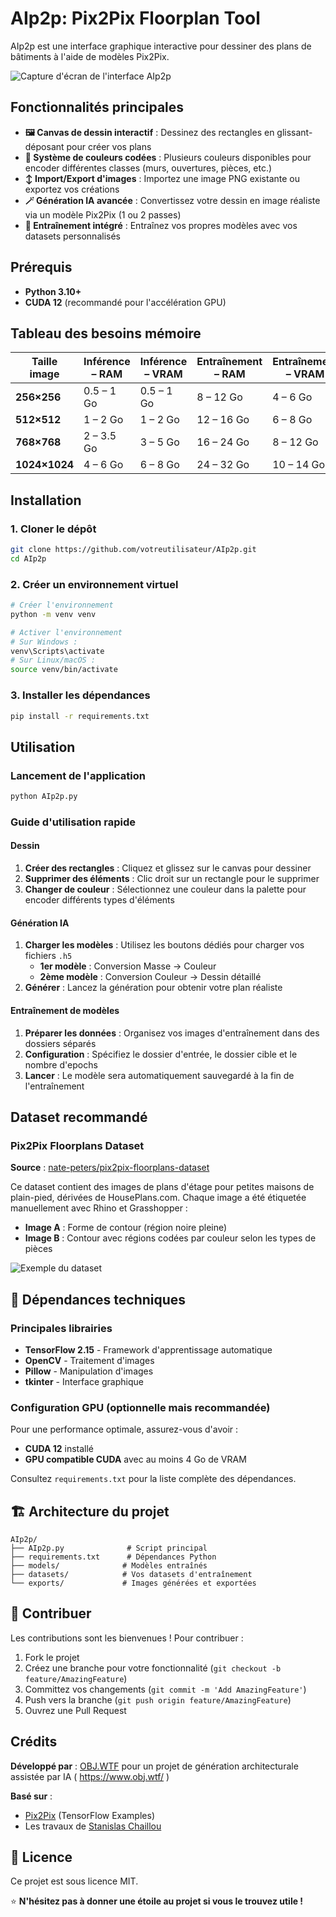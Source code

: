 # AIp2p: Pix2Pix Floorplan Tool

AIp2p est une interface graphique interactive pour dessiner des plans de bâtiments à l'aide de modèles Pix2Pix.

![Capture d'écran de l'interface AIp2p](https://github.com/user-attachments/assets/da91b110-13ee-4903-9467-8238222f6b09)

##  Fonctionnalités principales

- **🖼️ Canvas de dessin interactif** : Dessinez des rectangles en glissant-déposant pour créer vos plans
- **🎨 Système de couleurs codées** : Plusieurs couleurs disponibles pour encoder différentes classes (murs, ouvertures, pièces, etc.)
- **↕️ Import/Export d'images** : Importez une image PNG existante ou exportez vos créations
- **🪄 Génération IA avancée** : Convertissez votre dessin en image réaliste via un modèle Pix2Pix (1 ou 2 passes)
- **🔧 Entraînement intégré** : Entraînez vos propres modèles avec vos datasets personnalisés

##  Prérequis

- **Python 3.10+**
- **CUDA 12** (recommandé pour l'accélération GPU)
  
##  Tableau des besoins mémoire

|  **Taille image** |  **Inférence – RAM** |  **Inférence – VRAM** |  **Entraînement – RAM** |  **Entraînement – VRAM** |
|----------------------|------------------------|---------------------------|-----------------------------|------------------------------|
| **256×256**          | 0.5 – 1 Go             | 0.5 – 1 Go                | 8 – 12 Go                   | 4 – 6 Go                     |
| **512×512**          | 1 – 2 Go               | 1 – 2 Go                  | 12 – 16 Go                  | 6 – 8 Go                     |
| **768×768**          | 2 – 3.5 Go             | 3 – 5 Go                  | 16 – 24 Go                  | 8 – 12 Go                    |
| **1024×1024**        | 4 – 6 Go               | 6 – 8 Go                  | 24 – 32 Go                  | 10 – 14 Go                   |


##  Installation

### 1. Cloner le dépôt
```bash
git clone https://github.com/votreutilisateur/AIp2p.git
cd AIp2p
```

### 2. Créer un environnement virtuel
```bash
# Créer l'environnement
python -m venv venv

# Activer l'environnement
# Sur Windows :
venv\Scripts\activate
# Sur Linux/macOS :
source venv/bin/activate
```

### 3. Installer les dépendances
```bash
pip install -r requirements.txt
```

##  Utilisation

### Lancement de l'application
```bash
python AIp2p.py
```

### Guide d'utilisation rapide

#### **Dessin**
1. **Créer des rectangles** : Cliquez et glissez sur le canvas pour dessiner
2. **Supprimer des éléments** : Clic droit sur un rectangle pour le supprimer
3. **Changer de couleur** : Sélectionnez une couleur dans la palette pour encoder différents types d'éléments

#### **Génération IA**
1. **Charger les modèles** : Utilisez les boutons dédiés pour charger vos fichiers `.h5`
   - **1er modèle** : Conversion Masse → Couleur
   - **2ème modèle** : Conversion Couleur → Dessin détaillé
2. **Générer** : Lancez la génération pour obtenir votre plan réaliste

#### **Entraînement de modèles**
1. **Préparer les données** : Organisez vos images d'entraînement dans des dossiers séparés
2. **Configuration** : Spécifiez le dossier d'entrée, le dossier cible et le nombre d'epochs
3. **Lancer** : Le modèle sera automatiquement sauvegardé à la fin de l'entraînement

##  Dataset recommandé

### Pix2Pix Floorplans Dataset
**Source** : [nate-peters/pix2pix-floorplans-dataset](https://github.com/nate-peters/pix2pix-floorplans-dataset)

Ce dataset contient des images de plans d'étage pour petites maisons de plain-pied, dérivées de HousePlans.com. Chaque image a été étiquetée manuellement avec Rhino et Grasshopper :

- **Image A** : Forme de contour (région noire pleine)
- **Image B** : Contour avec régions codées par couleur selon les types de pièces

![Exemple du dataset](https://github.com/user-attachments/assets/3563eb47-cd95-471a-bd30-1d79dfcc322c)

## 🔧 Dépendances techniques

### Principales librairies
- **TensorFlow 2.15** - Framework d'apprentissage automatique
- **OpenCV** - Traitement d'images
- **Pillow** - Manipulation d'images
- **tkinter** - Interface graphique

### Configuration GPU (optionnelle mais recommandée)
Pour une performance optimale, assurez-vous d'avoir :
- **CUDA 12** installé
- **GPU compatible CUDA** avec au moins 4 Go de VRAM

Consultez `requirements.txt` pour la liste complète des dépendances.

## 🏗️ Architecture du projet

```
AIp2p/
├── AIp2p.py              # Script principal
├── requirements.txt      # Dépendances Python
├── models/              # Modèles entraînés 
├── datasets/            # Vos datasets d'entraînement
└── exports/             # Images générées et exportées
```

## 🤝 Contribuer

Les contributions sont les bienvenues ! Pour contribuer :

1. Fork le projet
2. Créez une branche pour votre fonctionnalité (`git checkout -b feature/AmazingFeature`)
3. Committez vos changements (`git commit -m 'Add AmazingFeature'`)
4. Push vers la branche (`git push origin feature/AmazingFeature`)
5. Ouvrez une Pull Request

##  Crédits

**Développé par** : [OBJ.WTF](https://github.com/votreutilisateur) pour un projet de génération architecturale assistée par IA ( https://www.obj.wtf/ )

**Basé sur** :
- [Pix2Pix](https://github.com/tensorflow/examples/tree/master/tensorflow_examples/models/pix2pix) (TensorFlow Examples)
- Les travaux de [Stanislas Chaillou](https://github.com/StanislasChaillou)

## 📄 Licence

Ce projet est sous licence MIT. 


⭐ **N'hésitez pas à donner une étoile au projet si vous le trouvez utile !**
